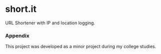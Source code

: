 # short.it

URL Shortener with IP and location logging.

### Appendix

This project was developed as a minor project during my college studies.
